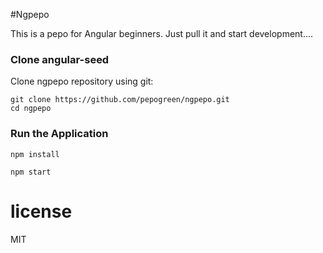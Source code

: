 #Ngpepo

This is a pepo for Angular beginners. Just pull it and start development....

### Clone angular-seed

Clone ngpepo repository using git:

```
git clone https://github.com/pepogreen/ngpepo.git
cd ngpepo
```
### Run the Application

```
npm install
```
```
npm start
```

# license

MIT